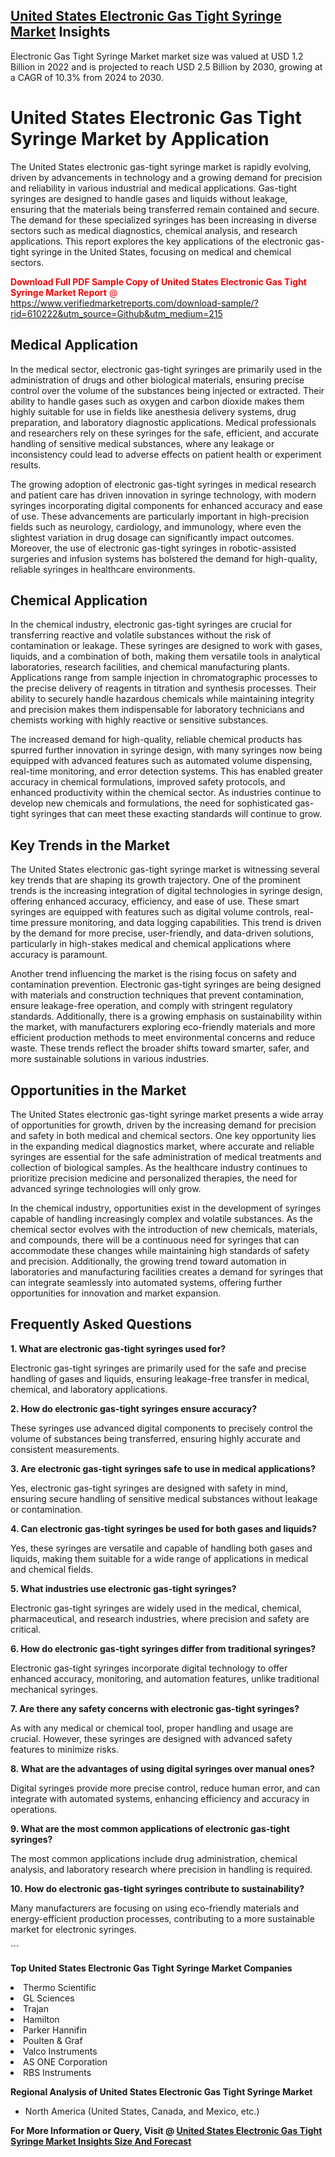 <h2><a href="https://www.verifiedmarketreports.com/download-sample/?rid=610222&amp;utm_source=Github&amp;utm_medium=215" target="_blank">United States Electronic Gas Tight Syringe Market</a> Insights</h2><p>Electronic Gas Tight Syringe Market market size was valued at USD 1.2 Billion in 2022 and is projected to reach USD 2.5 Billion by 2030, growing at a CAGR of 10.3% from 2024 to 2030.</p><p><h1>United States Electronic Gas Tight Syringe Market by Application</h1><p>The United States electronic gas-tight syringe market is rapidly evolving, driven by advancements in technology and a growing demand for precision and reliability in various industrial and medical applications. Gas-tight syringes are designed to handle gases and liquids without leakage, ensuring that the materials being transferred remain contained and secure. The demand for these specialized syringes has been increasing in diverse sectors such as medical diagnostics, chemical analysis, and research applications. This report explores the key applications of the electronic gas-tight syringe in the United States, focusing on medical and chemical sectors.</p><p><p><span class=""><span style="color: #ff0000;"><strong>Download Full PDF Sample Copy of United States Electronic Gas Tight Syringe Market Report</strong> @ </span><a href="https://www.verifiedmarketreports.com/download-sample/?rid=610222&amp;utm_source=Github&amp;utm_medium=215" target="_blank">https://www.verifiedmarketreports.com/download-sample/?rid=610222&amp;utm_source=Github&amp;utm_medium=215</a></span></p></p><h2>Medical Application</h2><p>In the medical sector, electronic gas-tight syringes are primarily used in the administration of drugs and other biological materials, ensuring precise control over the volume of the substances being injected or extracted. Their ability to handle gases such as oxygen and carbon dioxide makes them highly suitable for use in fields like anesthesia delivery systems, drug preparation, and laboratory diagnostic applications. Medical professionals and researchers rely on these syringes for the safe, efficient, and accurate handling of sensitive medical substances, where any leakage or inconsistency could lead to adverse effects on patient health or experiment results.</p><p>The growing adoption of electronic gas-tight syringes in medical research and patient care has driven innovation in syringe technology, with modern syringes incorporating digital components for enhanced accuracy and ease of use. These advancements are particularly important in high-precision fields such as neurology, cardiology, and immunology, where even the slightest variation in drug dosage can significantly impact outcomes. Moreover, the use of electronic gas-tight syringes in robotic-assisted surgeries and infusion systems has bolstered the demand for high-quality, reliable syringes in healthcare environments.</p><h2>Chemical Application</h2><p>In the chemical industry, electronic gas-tight syringes are crucial for transferring reactive and volatile substances without the risk of contamination or leakage. These syringes are designed to work with gases, liquids, and a combination of both, making them versatile tools in analytical laboratories, research facilities, and chemical manufacturing plants. Applications range from sample injection in chromatographic processes to the precise delivery of reagents in titration and synthesis processes. Their ability to securely handle hazardous chemicals while maintaining integrity and precision makes them indispensable for laboratory technicians and chemists working with highly reactive or sensitive substances.</p><p>The increased demand for high-quality, reliable chemical products has spurred further innovation in syringe design, with many syringes now being equipped with advanced features such as automated volume dispensing, real-time monitoring, and error detection systems. This has enabled greater accuracy in chemical formulations, improved safety protocols, and enhanced productivity within the chemical sector. As industries continue to develop new chemicals and formulations, the need for sophisticated gas-tight syringes that can meet these exacting standards will continue to grow.</p><h2>Key Trends in the Market</h2><p>The United States electronic gas-tight syringe market is witnessing several key trends that are shaping its growth trajectory. One of the prominent trends is the increasing integration of digital technologies in syringe design, offering enhanced accuracy, efficiency, and ease of use. These smart syringes are equipped with features such as digital volume controls, real-time pressure monitoring, and data logging capabilities. This trend is driven by the demand for more precise, user-friendly, and data-driven solutions, particularly in high-stakes medical and chemical applications where accuracy is paramount.</p><p>Another trend influencing the market is the rising focus on safety and contamination prevention. Electronic gas-tight syringes are being designed with materials and construction techniques that prevent contamination, ensure leakage-free operation, and comply with stringent regulatory standards. Additionally, there is a growing emphasis on sustainability within the market, with manufacturers exploring eco-friendly materials and more efficient production methods to meet environmental concerns and reduce waste. These trends reflect the broader shifts toward smarter, safer, and more sustainable solutions in various industries.</p><h2>Opportunities in the Market</h2><p>The United States electronic gas-tight syringe market presents a wide array of opportunities for growth, driven by the increasing demand for precision and safety in both medical and chemical sectors. One key opportunity lies in the expanding medical diagnostics market, where accurate and reliable syringes are essential for the safe administration of medical treatments and collection of biological samples. As the healthcare industry continues to prioritize precision medicine and personalized therapies, the need for advanced syringe technologies will only grow.</p><p>In the chemical industry, opportunities exist in the development of syringes capable of handling increasingly complex and volatile substances. As the chemical sector evolves with the introduction of new chemicals, materials, and compounds, there will be a continuous need for syringes that can accommodate these changes while maintaining high standards of safety and precision. Additionally, the growing trend toward automation in laboratories and manufacturing facilities creates a demand for syringes that can integrate seamlessly into automated systems, offering further opportunities for innovation and market expansion.</p><h2>Frequently Asked Questions</h2><p><strong>1. What are electronic gas-tight syringes used for?</strong></p><p>Electronic gas-tight syringes are primarily used for the safe and precise handling of gases and liquids, ensuring leakage-free transfer in medical, chemical, and laboratory applications.</p><p><strong>2. How do electronic gas-tight syringes ensure accuracy?</strong></p><p>These syringes use advanced digital components to precisely control the volume of substances being transferred, ensuring highly accurate and consistent measurements.</p><p><strong>3. Are electronic gas-tight syringes safe to use in medical applications?</strong></p><p>Yes, electronic gas-tight syringes are designed with safety in mind, ensuring secure handling of sensitive medical substances without leakage or contamination.</p><p><strong>4. Can electronic gas-tight syringes be used for both gases and liquids?</strong></p><p>Yes, these syringes are versatile and capable of handling both gases and liquids, making them suitable for a wide range of applications in medical and chemical fields.</p><p><strong>5. What industries use electronic gas-tight syringes?</strong></p><p>Electronic gas-tight syringes are widely used in the medical, chemical, pharmaceutical, and research industries, where precision and safety are critical.</p><p><strong>6. How do electronic gas-tight syringes differ from traditional syringes?</strong></p><p>Electronic gas-tight syringes incorporate digital technology to offer enhanced accuracy, monitoring, and automation features, unlike traditional mechanical syringes.</p><p><strong>7. Are there any safety concerns with electronic gas-tight syringes?</strong></p><p>As with any medical or chemical tool, proper handling and usage are crucial. However, these syringes are designed with advanced safety features to minimize risks.</p><p><strong>8. What are the advantages of using digital syringes over manual ones?</strong></p><p>Digital syringes provide more precise control, reduce human error, and can integrate with automated systems, enhancing efficiency and accuracy in operations.</p><p><strong>9. What are the most common applications of electronic gas-tight syringes?</strong></p><p>The most common applications include drug administration, chemical analysis, and laboratory research where precision in handling is required.</p><p><strong>10. How do electronic gas-tight syringes contribute to sustainability?</strong></p><p>Many manufacturers are focusing on using eco-friendly materials and energy-efficient production processes, contributing to a more sustainable market for electronic syringes.</p>```</p><p><strong>Top United States Electronic Gas Tight Syringe Market Companies</strong></p><div data-test-id=""><p><li>Thermo Scientific</li><li> GL Sciences</li><li> Trajan</li><li> Hamilton</li><li> Parker Hannifin</li><li> Poulten & Graf</li><li> Valco Instruments</li><li> AS ONE Corporation</li><li> RBS Instruments</li></p><div><strong>Regional Analysis of&nbsp;United States Electronic Gas Tight Syringe Market</strong></div><ul><li dir="ltr"><p dir="ltr">North America&nbsp;(United States, Canada, and Mexico, etc.)</p></li></ul><p><strong>For More Information or Query, Visit @&nbsp;</strong><strong><a href="https://www.verifiedmarketreports.com/product/electronic-gas-tight-syringe-market/?utm_source=Github&amp;utm_medium=215" target="_blank">United States Electronic Gas Tight Syringe Market Insights Size And Forecast</a></strong></p></div>
